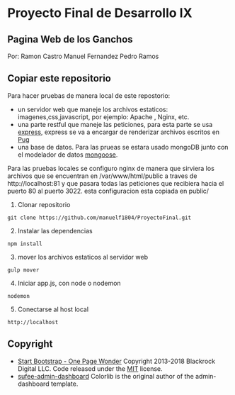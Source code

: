 # Proyecto Final de Desarrollo IX ##

## Pagina Web de los Ganchos ##


Por: Ramon Castro
     Manuel Fernandez
     Pedro Ramos 


## Copiar este repositorio  ##

Para hacer pruebas de manera local de este repostorio: 
* un servidor web que maneje los archivos estaticos: imagenes,css,javascript, por ejemplo: Apache , Nginx, etc.
* una parte restful que maneje las peticiones, para esta parte se usa [express](https://expressjs.com/), express se va a encargar de renderizar archivos escritos en [Pug](https://pugjs.org)
* una base de datos. Para las prueas se estara usado mongoDB junto con el modelador de datos [mongoose](http://mongoosejs.com/).

Para las pruebas locales se configuro nginx de manera que sirviera los archivos que se encuentran en
/var/www/html/public a traves de http://localhost:81 y que pasara todas las peticiones que recibiera hacia el puerto 80 al puerto 3022. esta configuracion esta copiada en public/

 
1. Clonar repositorio

``` 
git clone https://github.com/manuelf1804/ProyectoFinal.git

```
2. Instalar las dependencias

``` 
npm install 

```
3. mover los archivos estaticos al servidor web

``` 
gulp mover

```

4. Iniciar app.js, con node o nodemon 

``` 
nodemon

```

5. Conectarse al host local

``` 
http://localhost

```
## Copyright
* [Start Bootstrap - One Page Wonder](https://startbootstrap.com/template-overviews/one-page-wonder/)
Copyright 2013-2018 Blackrock Digital LLC. Code released under the [MIT](https://github.com/BlackrockDigital/startbootstrap-one-page-wonder/blob/gh-pages/LICENSE) license.
* [sufee-admin-dashboard](https://colorlib.com/polygon/sufee/)
Colorlib is the original author of the admin-dashboard template.
    